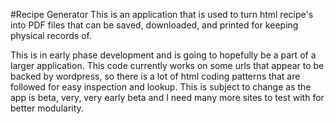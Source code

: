 #Recipe Generator
This is an application that is used to turn html recipe's into PDF files that can be 
saved, downloaded, and printed for keeping physical records of.

This is in early phase development and is going to hopefully be a part of a larger application.
This code currently works on some urls that appear to be backed by wordpress, so there is a lot
of html coding patterns that are followed for easy inspection and lookup. 
This is subject to change as the app is beta, very, very early beta and I need many more
sites to test with for better modularity.

